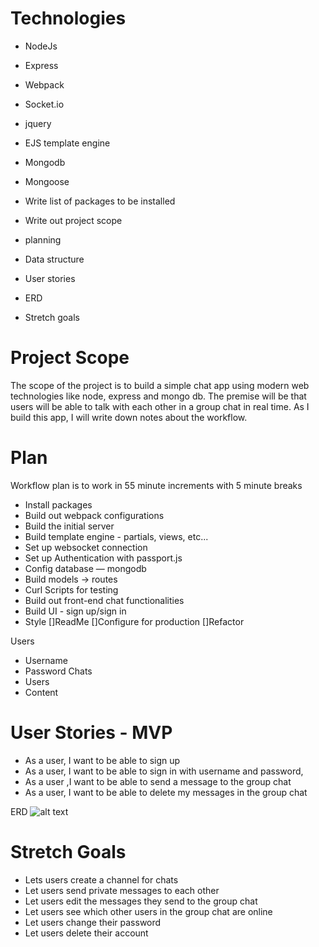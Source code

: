 # Technologies
* NodeJs
* Express
* Webpack
* Socket.io
* jquery
* EJS template engine
* Mongodb
* Mongoose

* Write list of packages to be installed
* Write out project scope
* planning
* Data structure
* User stories
* ERD
* Stretch goals

# Project Scope

The scope of the project is to build a simple chat app using modern web technologies like node, express and mongo db. The premise will be that users will be able to talk with each other in a group chat in real time. As I build this app, I will write down notes about the workflow.


# Plan
Workflow plan is to work in 55 minute increments with 5 minute breaks
* Install packages
* Build out webpack configurations
* Build the initial server
* Build template engine - partials, views, etc...
* Set up websocket connection
* Set up Authentication with passport.js
* Config database  — mongodb
* Build models -> routes
* Curl Scripts for testing
* Build out front-end chat functionalities
* Build UI - sign up/sign in
* Style
[]ReadMe
[]Configure for production
[]Refactor

Users
* Username
* Password
Chats
* Users
* Content

# User Stories - MVP
* As a user, I want to be able to sign up
* As a user, I want to be able to sign in with username and password,
* As a user ,I want to be able to send a message to the group chat
* As a user, I want to be able to delete my messages in the group chat


ERD
![alt text](https://i.imgur.com/0Z553RV.png "Logo Title Text 1")

# Stretch Goals

* Lets users create a channel for chats
* Let users send private messages to each other
* Let users edit the messages they send to the group chat
* Let users see which other users in the group chat are online
* Let users change their password
* Let users delete their account
